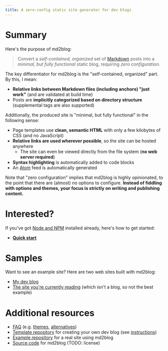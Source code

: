 ```yaml
---
title: A zero-config static site generator for dev blogs
---
```

# Summary
Here's the purpose of md2blog:

> Convert a *self-contained, organized* set of [Markdown](https://guides.github.com/features/mastering-markdown/) posts into a *minimal, but fully functional* static blog, requiring *zero configuration*.

The key differentiator for md2blog is the "self-contained, organized" part. By this, I mean:

* **Relative links between Markdown files (including anchors) "just work"** (and are validated at build time)
* Posts are **implicitly categorized based on directory structure** (supplemental tags are also supported)

Additionally, the produced site is "minimal, but fully functional" in the following sense:

* Page templates use **clean, semantic HTML** with only a few kilobytes of CSS (and no JavaScript)
* **Relative links are used wherever possible**, so the site can be hosted anywhere
  * The site can even be viewed directly from the file system (**no web server required**)
* **Syntax highlighting** is automatically added to code blocks
* An [Atom](https://validator.w3.org/feed/docs/atom.html) feed is automatically generated

Note that "zero configuration" implies that md2blog is highly opinionated, to the point that there are (almost) no options to configure. **Instead of fiddling with options and themes, your focus is strictly on writing and publishing content.**

# Interested?
If you've got [Node and NPM](https://nodejs.org/en/download/) installed already, here's how to get started:

* **[Quick start](quick-start.md)**

# Samples
Want to see an example site? Here are two web sites built with md2blog:

* [My dev blog](https://log.schemescape.com/)
* [The site you're currently reading](index.md) (which isn't a blog, so not the best example)

# Additional resources

* [FAQ](posts/faq/index.html) (e.g. [themes](posts/faq/themes.md), [alternatives](posts/faq/alternatives.md))
* [Template repository](https://github.com/jaredkrinke/md2blog-template-site) for creating your own dev blog (see [instructions](quick-start.md#setup))
* [Example repository](https://github.com/jaredkrinke/log) for a real site using md2blog
* [Source code](https://github.com/jaredkrinke/md2blog) for md2blog (TODO: license)
